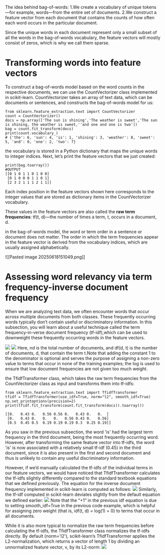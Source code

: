The idea behind bag-of-words:
1.We create a vocabulary of unique tokens—for example, words—from the entire set of documents.
2.We construct a feature vector from each document that contains the counts of how often each word occurs in the particular document.

Since the unique words in each document represent only a small subset of all the words in the bag-of-words vocabulary, the feature vectors will mostly consist of zeros, which is why we call them sparse.

# Transforming words into feature vectors
To construct a bag-of-words model based on the word counts in the respective documents, we can use the CountVectorizer class implemented in scikit-learn.
CountVectorizer takes an array of text data, which can be documents or sentences, and constructs the bag-of-words model for us:
```
from sklearn.feature_extraction.text import CountVectorizer
count = CountVectorizer()
docs = np.array(['The sun is shining','The weather is sweet','The sun is shining, the weather is sweet,''and one and one is two'])
bag = count.fit_transform(docs)
print(count.vocabulary_)
# {'the': 6, 'sun': 4, 'is': 1, 'shining': 3, 'weather': 8, 'sweet': 5, 'and': 0, 'one': 2, 'two': 7}
```
the vocabulary is stored in a Python dictionary that maps the unique words to integer indices. Next, let’s print the feature vectors that we just created:
```
print(bag.toarray())
#OUTPUT
[[0 1 0 1 1 0 1 0 0]
 [0 1 0 0 0 1 1 0 1]
 [2 3 2 1 1 1 2 1 1]]
```
Each index position in the feature vectors shown here corresponds to the integer values that are stored as dictionary items in the CountVectorizer vocabulary.

These values in the feature vectors are also called the **raw term frequencies**: tf(t, d)—the number of times a term, t, occurs in a document, d.


in the bag-of-words model, the word or term order in a sentence or document does not matter. The order in which the term frequencies appear in the feature vector is derived from the vocabulary indices, which are usually assigned alphabetically. 
<!--⚠️Imgur upload failed, check dev console-->
![[Pasted image 20250618151049.png]]
# Assessing word relevancy via term frequency-inverse document frequency
When we are analyzing text data, we often encounter words that occur across multiple documents from both classes. These frequently occurring words typically don’t contain useful or discriminatory information. In this subsection, you will learn about a useful technique called the term frequency-in-verse document frequency (tf-idf),which can be used to downweight these frequently occurring
words in the feature vectors.

![](https://i.imgur.com/IrBwETh.png)
![](https://i.imgur.com/GyV8Agv.png)
Here, nd is the total number of documents, and df(d, t) is the number of documents, d, that contain the term t.Note that adding the constant 1 to the denominator is optional and serves the purpose of assigning a non-zero value to terms that occur in none of the training examples; the log is used to ensure that low document frequencies are not given too much weight.

the TfidfTransformer class, which takes the raw term frequencies from the CountVectorizer class as input and transforms them into tf-idfs:
```
from sklearn.feature_extraction.text import TfidfTransformer
tfidf = TfidfTransformer(use_idf=True, norm="l2", smooth_idf=True)
np.set_printoptions(precision=2)
print(tfidf.fit_transform(count.fit_transform(docs)).toarray())

[[0.   0.43 0.   0.56 0.56 0.   0.43 0.   0.  ]
 [0.   0.43 0.   0.   0.   0.56 0.43 0.   0.56]
 [0.5  0.45 0.5  0.19 0.19 0.19 0.3  0.25 0.19]]
```
As you saw in the previous subsection, the word 'is' had the largest term frequency in the third document, being the most frequently occurring word. However, after transforming the same feature vector into tf-idfs, the word 'is' is now associated with a relatively small tf-idf (0.45) in the third document, since it is also present in the first and second document and thus is unlikely to contain any useful discriminatory information.

However, if we’d manually calculated the tf-idfs of the individual terms in our feature vectors, we would have noticed that TfidfTransformer calculates the tf-idfs slightly differently compared to the standard textbook equations that we defined previously. The equation for the inverse document frequency implemented in scikit-learn is computed as follows:
![](https://i.imgur.com/CLhIiNp.png)
Similarly, the tf-idf computed in scikit-learn deviates slightly from the default equation we defined earlier:
![](https://i.imgur.com/8isL7OY.png)
Note that the “+1” in the previous idf equation is due to setting smooth_idf=True in the previous code example, which is helpful for assigning zero weight (that is, idf(t, d) = log(1) = 0) to terms that occur in all documents.

While it is also more typical to normalize the raw term frequencies before calculating the tf-idfs, the TfidfTransformer class normalizes the tf-idfs directly. By default (norm='l2'), scikit-learn’s TfidfTransformer applies the L2-normalization, which returns a vector of length 1 by dividing an unnormalized feature vector, v, by its L2-norm:
![](https://i.imgur.com/IjAaYZw.png)
